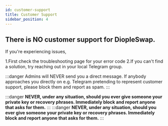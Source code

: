 ```yaml
---
id: customer-support
title: Customer Support
sidebar_position: 4
---
```

## There is NO customer support for DiopleSwap.

If you're experiencing issues,

1.First check the troubleshooting page for your error code
2.If you can't find a solution, try reaching out in your local Telegram group.

:::danger 
Admins will NEVER send you a direct message. If anybody approaches you directly on e.g. Telegram pretending to represent customer support, please block them and report as spam.
:::

:::danger 
**NEVER, under any situation, should you ever give someone your private key or recovery phrases. Immediately block and report anyone that asks for them.** 
:::
:::danger
**NEVER, under any situation, should you ever give someone your private key or recovery phrases. Immediately block and report anyone that asks for them.** 
:::
